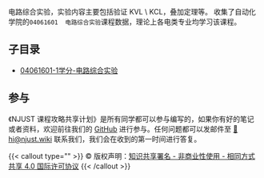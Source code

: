 电路综合实验，实验内容主要包括验证 KVL \ KCL，叠加定理等。
收集了自动化学院的`04061601	电路综合实验`课程数据，理论上各电类专业均学习该课程。

## 子目录

- [04061601-1学分-电路综合实验](04061601-1学分-电路综合实验/)


## 参与

《NJUST 课程攻略共享计划》是所有同学都可以参与编写的，如果你有好的笔记或者资料，欢迎前往我们的 [GitHub](https://github.com/NJUST-OpenLib) 进行参与。任何问题都可以发邮件至 [📮hi@njust.wiki](mailto:hi@njust.wiki) 联系我们，我们会在收到的第一时间进行答复。

{{< callout type="" >}}
  © 版权声明：[知识共享署名 - 非商业性使用 - 相同方式共享 4.0 国际许可协议](https://creativecommons.org/licenses/by-nc-sa/4.0/)
{{< /callout >}}
